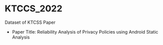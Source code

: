# KTCCS_2022
Dataset of KTCSS Paper
- Paper Title: Reliability Analysis of Privacy Policies using Android Static Analysis

